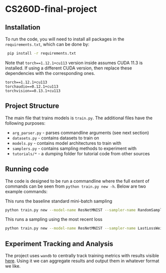 # CS260D-final-project

## Installation
To run the code, you will need to install all packages in the `requirements.txt`, which can be done by:

```bash
 pip install -r requirements.txt
```

Note that `torch==1.12.1+cu113` version inside assumes CUDA 11.3 is installed. If using a different CUDA version, then replace
these dependencies with the corresponding ones.
```
torch==1.12.1+cu113
torchaudio==0.12.1+cu113
torchvision==0.13.1+cu113
```

## Project Structure
The main file that trains models is `train.py`. The additional files have the following purposes:
- `arg_parser.py` - parses commandline arguments (see next section)
- `datasets.py` - contains datasets to train on
- `models.py` - contains model architectures to train with
- `samplers.py` - contains sampling methods to experiment with
- `tutorials/*` - a dumping folder for tutorial code from other sources


## Running code
The code is designed to be run a commandline where the full extent of commands can be seen from `python train.py new -h`.
Below are two example commands:

This runs the baseline standard mini-batch sampling
```bash
python train.py new --model-name ResNetMNIST --sampler-name RandomSamplerBase --training-runs 3 --wandb
```

This runs a sampling using the most recent loss
```bash
python train.py new --model-name ResNetMNIST --sampler-name LastLossWeightedSampler --sampler-config "{'num_samples':10000, 'replacement':true}" --training-runs 3 --wandb
```

## Experiment Tracking and Analysis
The project uses `wandb` to centrally track training metrics with results visible [here](https://wandb.ai/ece-239-as/cs-260D).
Using it we can aggregate results and output them in whatever format we like.